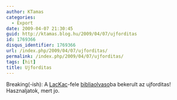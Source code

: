 ```yaml
---
author: KTamas
categories:
  - Export
date: 2009-04-07 21:30:45
guid: http://ktamas.blog.hu/2009/04/07/ujforditas
id: 1769366
disqus_identifier: 1769366
url: /index.php/2009/04/07/ujforditas/
permalink: /index.php/2009/04/07/ujforditas/
tags: [hit]
title: Ujforditas
---
```


Breaking(-ish): A [LacKac](http://lackac.hu/)-fele [bibliaolvaso](http://ujforditas.bibliaolvaso.hu/o-es-uj)ba bekerult az ujforditas! Hasznaljatok, mert jo.
